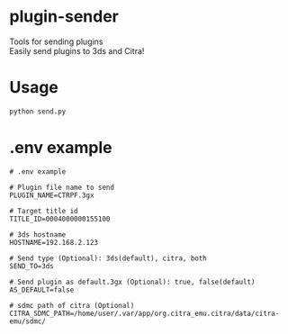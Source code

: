 # plugin-sender
Tools for sending plugins  
Easily send plugins to 3ds and Citra!

# Usage
```bash
python send.py
```

# .env example
```env
# .env example

# Plugin file name to send
PLUGIN_NAME=CTRPF.3gx

# Target title id
TITLE_ID=0004000000155100

# 3ds hostname
HOSTNAME=192.168.2.123

# Send type (Optional): 3ds(default), citra, both
SEND_TO=3ds

# Send plugin as default.3gx (Optional): true, false(default)
AS_DEFAULT=false

# sdmc path of citra (Optional)
CITRA_SDMC_PATH=/home/user/.var/app/org.citra_emu.citra/data/citra-emu/sdmc/
```
